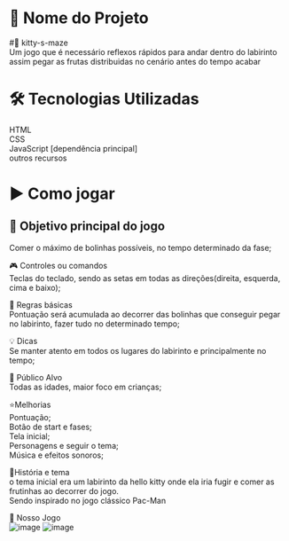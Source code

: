 # 🚀 Nome do Projeto
#💖 kitty-s-maze <br>
Um jogo que é necessário reflexos rápidos para andar dentro do labirinto
assim pegar as frutas distribuidas no cenário antes do tempo acabar

# 🛠️ Tecnologias Utilizadas
 HTML <br> CSS <br> JavaScript [dependência principal] <br> outros recursos <br>
 # ▶️ Como jogar
 ## 👾 Objetivo principal do jogo <br>
Comer o máximo de bolinhas possíveis, no tempo determinado da fase; <br>

🎮 Controles ou comandos<br>
Teclas do teclado, sendo as setas em todas as direções(direita, esquerda, cima e baixo); <br>

🧠 Regras básicas<br>
Pontuação será acumulada ao decorrer das bolinhas que conseguir pegar no labirinto, fazer tudo no determinado tempo;

💡 Dicas <br>
Se manter atento em todos os lugares do labirinto e principalmente no tempo;

🧩 Público Alvo <br>
Todas as idades, maior foco em crianças;

⭐Melhorias<br>
Pontuação;<br>
Botão de start e fases;<br>
Tela inicial;<br>
Personagens e seguir o tema;<br>
Música e efeitos sonoros;<br>

🍒História e tema <br>
o tema inicial era um labirinto da hello kitty onde ela iria fugir e comer as frutinhas ao decorrer do jogo. <br>
Sendo inspirado no jogo clássico Pac-Man<br>

👾 Nosso Jogo<br>
![image](https://github.com/user-attachments/assets/73a47e99-aae9-4f9a-9a12-a3d3dd26767c)
![image](https://github.com/user-attachments/assets/f0a9e968-562c-4b89-9de9-05f23e65ebf8)

